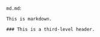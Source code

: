 <!-- >>>>>> BEGIN GENERATED FILE (include): SOURCE test/include/templates/md_code_block.md -->
<!-- >>>>>> BEGIN INCLUDED FILE (:code_block): SOURCE test/include/includes/md.md -->
```md.md```:
```
This is markdown.

### This is a third-level header.
```
<!-- <<<<<< END INCLUDED FILE (:code_block): SOURCE test/include/includes/md.md -->
<!-- <<<<<< END GENERATED FILE (include): SOURCE test/include/templates/md_code_block.md -->
